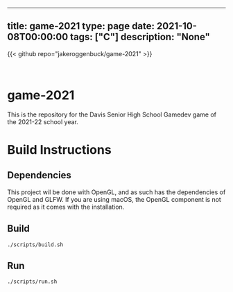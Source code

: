 
---
title: game-2021
type: page
date: 2021-10-08T00:00:00
tags: ["C"]
description: "None"
---

{{< github repo="jakeroggenbuck/game-2021" >}}

<br>

# game-2021

This is the repository for the Davis Senior High School Gamedev game of the
2021-22 school year.

# Build Instructions

## Dependencies
This project wil be done with OpenGL, and as such has the dependencies of OpenGL
and GLFW. If you are using macOS, the OpenGL component is not required as it
comes with the installation.

## Build
`./scripts/build.sh`

## Run
`./scripts/run.sh`
